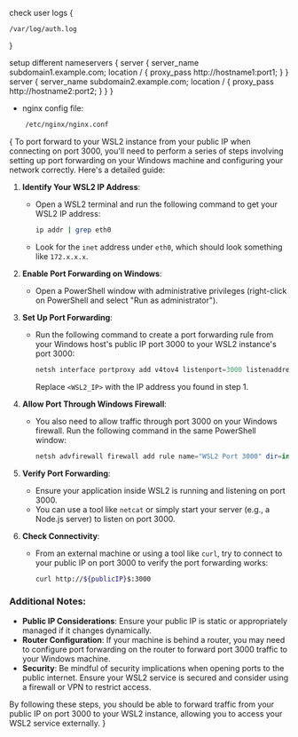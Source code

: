 
check user logs {
	
	/var/log/auth.log
	
}

setup different nameservers {
	server {
		server_name subdomain1.example.com;
			location / {
			proxy_pass       http://hostname1:port1;
			}
	}
	server {
		server_name subdomain2.example.com;
			location / {
			proxy_pass       http://hostname2:port2;
			}
	}
}

- nginx config file:
```sh
	/etc/nginx/nginx.conf
```


{
To port forward to your WSL2 instance from your public IP when connecting on port 3000, you'll need to perform a series of steps involving setting up port forwarding on your Windows machine and configuring your network correctly. Here's a detailed guide:

1. **Identify Your WSL2 IP Address**:
   - Open a WSL2 terminal and run the following command to get your WSL2 IP address:
     ```sh
     ip addr | grep eth0
     ```
   - Look for the `inet` address under `eth0`, which should look something like `172.x.x.x`.

2. **Enable Port Forwarding on Windows**:
   - Open a PowerShell window with administrative privileges (right-click on PowerShell and select "Run as administrator").

3. **Set Up Port Forwarding**:
   - Run the following command to create a port forwarding rule from your Windows host's public IP port 3000 to your WSL2 instance's port 3000:
     ```powershell
     netsh interface portproxy add v4tov4 listenport=3000 listenaddress=0.0.0.0 connectport=3000 connectaddress=<WSL2_IP>
     ```
     Replace `<WSL2_IP>` with the IP address you found in step 1.

4. **Allow Port Through Windows Firewall**:
   - You also need to allow traffic through port 3000 on your Windows firewall. Run the following command in the same PowerShell window:
     ```powershell
     netsh advfirewall firewall add rule name="WSL2 Port 3000" dir=in action=allow protocol=TCP localport=3000
     ```

5. **Verify Port Forwarding**:
   - Ensure your application inside WSL2 is running and listening on port 3000.
   - You can use a tool like `netcat` or simply start your server (e.g., a Node.js server) to listen on port 3000.

6. **Check Connectivity**:
   - From an external machine or using a tool like `curl`, try to connect to your public IP on port 3000 to verify the port forwarding works:
     ```sh
     curl http://${publicIP}$:3000
     ```

### Additional Notes:

- **Public IP Considerations**: Ensure your public IP is static or appropriately managed if it changes dynamically.
- **Router Configuration**: If your machine is behind a router, you may need to configure port forwarding on the router to forward port 3000 traffic to your Windows machine.
- **Security**: Be mindful of security implications when opening ports to the public internet. Ensure your WSL2 service is secured and consider using a firewall or VPN to restrict access.

By following these steps, you should be able to forward traffic from your public IP on port 3000 to your WSL2 instance, allowing you to access your WSL2 service externally.
}
